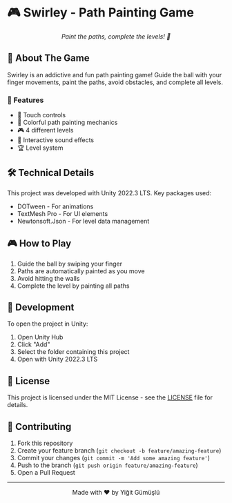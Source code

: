 # 🎮 Swirley - Path Painting Game

<div align="center">
  
  *Paint the paths, complete the levels! 🎨*
</div>

## 🎯 About The Game

Swirley is an addictive and fun path painting game! Guide the ball with your finger movements, paint the paths, avoid obstacles, and complete all levels.

### 🌟 Features

- 🎯 Touch controls
- 🎨 Colorful path painting mechanics
- 🎮 4 different levels
- 🎵 Interactive sound effects
- 🏆 Level system

## 🛠️ Technical Details

This project was developed with Unity 2022.3 LTS. Key packages used:

- DOTween - For animations
- TextMesh Pro - For UI elements
- Newtonsoft.Json - For level data management

## 🎮 How to Play

1. Guide the ball by swiping your finger
2. Paths are automatically painted as you move
3. Avoid hitting the walls
4. Complete the level by painting all paths

## 🚀 Development

To open the project in Unity:

1. Open Unity Hub
2. Click "Add"
3. Select the folder containing this project
4. Open with Unity 2022.3 LTS

## 📝 License

This project is licensed under the MIT License - see the [LICENSE](LICENSE) file for details.

## 🤝 Contributing

1. Fork this repository
2. Create your feature branch (`git checkout -b feature/amazing-feature`)
3. Commit your changes (`git commit -m 'Add some amazing feature'`)
4. Push to the branch (`git push origin feature/amazing-feature`)
5. Open a Pull Request

---

<div align="center">
  Made with ❤️ by Yiğit Gümüşlü
</div> 
